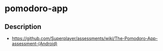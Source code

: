 # pomodoro-app


## Description

- https://github.com/Superplayer/assessments/wiki/The-Pomodoro-App-assessment-(Android)